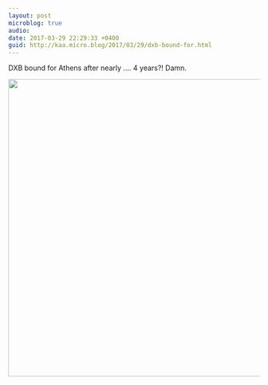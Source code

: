 ```yaml
---
layout: post
microblog: true
audio: 
date: 2017-03-29 22:29:33 +0400
guid: http://kaa.micro.blog/2017/03/29/dxb-bound-for.html
---
```

DXB bound for Athens after nearly .... 4 years?! Damn.

<img src="http://www.kaa.bz/uploads/2018/f04c0d83d4.jpg" width="600" height="597" />
